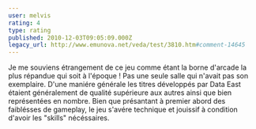 ```yaml
---
user: melvis
rating: 4
type: rating
published: 2010-12-03T09:05:09.000Z
legacy_url: http://www.emunova.net/veda/test/3810.htm#comment-14645
---
```

Je me souviens étrangement de ce jeu comme étant la borne d'arcade la plus répandue qui soit à l'époque ! Pas une seule salle qui n'avait pas son exemplaire.
D'une maniére générale les titres développés par Data East étaient généralement de qualité supérieure aux autres ainsi que bien représentées en nombre.
Bien que présantant à premier abord des faiblésses de gameplay, le jeu s'avére technique et jouissif à condition d'avoir les "skills" nécéssaires.